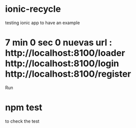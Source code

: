 # ionic-recycle
testing ionic app to have an example 

# 7 min 0 sec 0   nuevas url : http://localhost:8100/loader http://localhost:8100/login http://localhost:8100/register

Run 

# npm test 

to check the test
